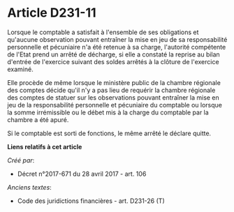 # Article D231-11

Lorsque le comptable a satisfait à l'ensemble de ses obligations et qu'aucune observation pouvant entraîner la mise en jeu de
sa responsabilité personnelle et pécuniaire n'a été retenue à sa charge, l'autorité compétente de l'Etat prend un arrêté de
décharge, si elle a constaté la reprise au bilan d'entrée de l'exercice suivant des soldes arrêtés à la clôture de l'exercice
examiné.

Elle procède de même lorsque le ministère public de la chambre régionale des comptes décide qu'il n'y a pas lieu de requérir
la chambre régionale des comptes de statuer sur les observations pouvant entraîner la mise en jeu de la responsabilité
personnelle et pécuniaire du comptable ou lorsque la somme irrémissible ou le débet mis à la charge du comptable par la
chambre a été apuré.

Si le comptable est sorti de fonctions, le même arrêté le déclare quitte.

**Liens relatifs à cet article**

_Créé par_:

  - Décret n°2017-671 du 28 avril 2017 - art. 106

_Anciens textes_:

  - Code des juridictions financières - art. D231-26 (T)
